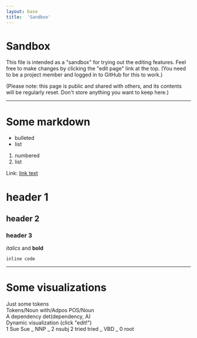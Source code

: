 ```yaml
---
layout: base
title:  'Sandbox'
---
```


# Sandbox

This file is intended as a "sandbox" for trying out the editing
features. Feel free to make changes by clicking the "edit page" link
at the top. (You need to be a project member and logged in to GitHub
for this to work.)

(Please note: this page is public and shared with others, and its
contents will be regularly reset. Don't store anything you want to
keep here.)

----------

# Some markdown

* bulleted
* list

1. numbered
2. list

Link: [link text](http://www.example.com)

# header 1

## header 2

### header 3

*italics* and **bold**

`inline code`

----------

# Some visualizations

<div class="sd-parse">
Just some tokens
</div>

<div class="sd-parse">
Tokens/Noun with/Adpos POS/Noun
</div>

<div class="sd-parse">
A dependency
det(dependency, A)
</div>

<div class="sd-parse" tabs="yes">
Dynamic visualization (click "edit!")
</div>

<div class="conllx-parse" id="chris1" tabs="yes">
1 Sue Sue _ NNP _ 2 nsubj
2 tried tried _ VBD _ 0 root
</div>
